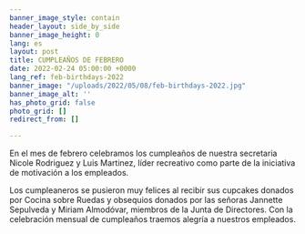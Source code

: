 ```yaml
---
banner_image_style: contain
header_layout: side_by_side
banner_image_height: 0
lang: es
layout: post
title: CUMPLEAÑOS DE FEBRERO
date: 2022-02-24 05:00:00 +0000
lang_ref: feb-birthdays-2022
banner_image: "/uploads/2022/05/08/feb-birthdays-2022.jpg"
banner_image_alt: ''
has_photo_grid: false
photo_grid: []
redirect_from: []

---
```

En el mes de febrero celebramos los cumpleaños de nuestra secretaria Nicole Rodriguez y Luis Martinez, líder recreativo como parte de la iniciativa de motivación a los empleados.

Los cumpleaneros se pusieron muy felices al recibir sus cupcakes donados por Cocina sobre Ruedas y obsequios donados por las señoras Jannette Sepulveda y Miriam Almodóvar, miembros de la Junta de Directores. Con la celebración mensual de cumpleaños traemos alegría a nuestros empleados.
